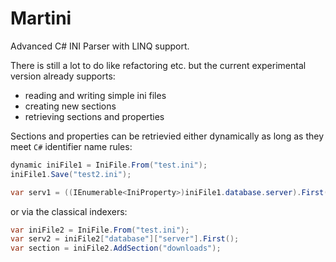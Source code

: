 # Martini
Advanced C# INI Parser with LINQ support.

There is still a lot to do like refactoring etc. but the current experimental version already supports:
- reading and writing simple ini files
- creating new sections
- retrieving sections and properties

Sections and properties can be retrievied either dynamically as long as they meet `C#` identifier name rules:

```c#
dynamic iniFile1 = IniFile.From("test.ini");
iniFile1.Save("test2.ini");

var serv1 = ((IEnumerable<IniProperty>)iniFile1.database.server).First();
```

or via the classical indexers:

```c#
var iniFile2 = IniFile.From("test.ini");
var serv2 = iniFile2["database"]["server"].First();
var section = iniFile2.AddSection("downloads");
            
``` 
